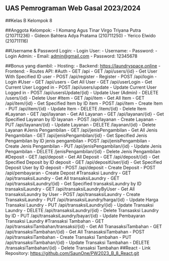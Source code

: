 ## UAS Pemrograman Web Gasal 2023/2024

##Kelas B Kelompok 8

##Anggota Kelompok:
    - I Komang Agus Tinar Virgo Triyana Putra (210711236)
    - Gideon Bahtera Adya Pratama (210711250)
    - Yerico Elwido (210711116)

##Username & Password Login:
    - Login User:
        - Username:
        - Password:
    -Login Admin:
        - Email: admin@gmail.com
        - Password: 12345678

##Bonus yang diambil:
    - Hosting:
        - Backend: https://laundryspace.online
        - Frontend: 
    - Routes API:
        #Auth
        - GET /api
        - GET /api/users/{id} - Get User With Specified ID user
        - POST /api/register - Register
        - POST /api/login - Login
        #User
        - GET /api/users - Get All User
        - GET /api/userLogin - Get Current User Logged in
        - POST /api/users/update - Update Current User Logged in
        - POST /api/usersUpdate/{id} - Update User (Admin)
        - DELETE /users/{id} - Delete User
        #Item
        - GET /api/item - Get All Item
        - GET /api/item/{id} - Get Specified Item by ID item
        - POST /api/item - Create Item
        - PUT /api/item/{id} - Update Item
        - DELETE /item/{id} - Delete Item
        #Layanan
        - GET /api/layanan - Get All Layanan
        - GET /api/layanan/{id} - Get Specified Layanan by ID layanan 
        - POST /api/layanan - Create Layanan
        - PUT /api/layanan/{id} - Update Layanan
        - DELETE /layanan/{id} - Delete Layanan
        #Jenis Pengambilan
        - GET /api/jenisPengambilan - Get All Jenis Pengambilan
        - GET /api/jenisPengambilan/{id} - Get Specified Jenis Pengambilan by ID jenis pengambilan 
        - POST /api/jenisPengambilan - Create Jenis Pengambilan
        - PUT /api/jenisPengambilan/{id} - Update Jenis Pengambilan
        - DELETE /jenisPengambilan/{id} - Delete Jenis Pengambilan
        #Deposit
        - GET /api/deposit - Get All Deposit
        - GET /api/deposit/{id} - Get Specified Deposit by ID deposit 
        - GET /api/depositUser/{id} - Get Specified Deposit User by ID deposit 
        - POST /api/deposit - Create Deposit
        - POST /api/pembayaran - Create Depost
        #Transaksi Laundry
        - GET /api/transaksiLaundry - Get All transaksiLaundry
        - GET /api/transaksiLaundry/{id} - Get Specified transaksiLaundry by ID transaksiLaundry 
        - GET /api/transaksiLaundryByUser - Get All transaksiLaundry by User
        - POST /api/transaksiLaundry - Create TransaksiLaundry
        - PUT /api/transaksiLaundry/harga/{id} - Update Harga Transaksi Laundry
        - PUT /api/transaksiLaundry/{id} - Update Transaksi Laundry
        - DELETE /api/transaksiLaundry/{id} - Delete Transasksi Laundry by ID
        - PUT /api/transaksiLaundry/bayar/{id} - Update Pembayaran Transaksi Laundry
        #Transaksi Tambahan
        - GET /api/transaksiTambahan/transaksi/{id} - Get All TranasaksiTambahan
        - GET /api/transaksiTambahan/{id} - Get All TranasaksiTambahan
        - POST /api/transaksiTambahan - Create Transaksi Tambahan
        - PUT /api/transaksiTambahan/{id} - Update Transaksi Tambahan
        - DELETE /transaksiTambahan/{id} - Delete Transaksi Tambahan
        ##React
        - Link Repository: https://github.com/SaunOne/PW2023_B_8_React.git
